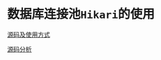 
# 数据库连接池`Hikari`的使用

[源码及使用方式](https://github.com/brettwooldridge/HikariCP#configuration-knobs-baby)


[源码分析](https://www.51cto.com/article/714313.html)
